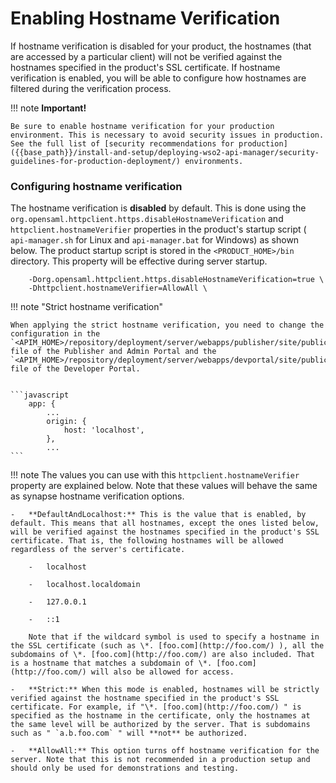 # Enabling Hostname Verification

If hostname verification is disabled for your product, the hostnames (that are accessed by a particular client) will not be verified against the hostnames specified in the product's SSL certificate. If hostname verification is enabled, you will be able to configure how hostnames are filtered during the verification process.

!!! note
    **Important!**
    
    Be sure to enable hostname verification for your production environment. This is necessary to avoid security issues in production. See the full list of [security recommendations for production]({{base_path}}/install-and-setup/deploying-wso2-api-manager/security-guidelines-for-production-deployment/) environments.

### Configuring hostname verification

The hostname verification is **disabled** by default. This is done using the `org.opensaml.httpclient.https.disableHostnameVerification` and `httpclient.hostnameVerifier` properties in the product's startup script ( `api-manager.sh` for Linux and `api-manager.bat` for Windows) as shown below. The product startup script is stored in the `<PRODUCT_HOME>/bin` directory. This property will be effective during server startup.

```  
    -Dorg.opensaml.httpclient.https.disableHostnameVerification=true \
    -Dhttpclient.hostnameVerifier=AllowAll \
```

!!! note "Strict hostname verification"

    When applying the strict hostname verification, you need to change the configuration in the `<APIM_HOME>/repository/deployment/server/webapps/publisher/site/public/conf/settings.json` file of the Publisher and Admin Portal and the `<APIM_HOME>/repository/deployment/server/webapps/devportal/site/public/theme/settings.json` file of the Developer Portal.


    ```javascript
        app: {
            ...
            origin: {
                host: 'localhost',
            },
            ...
    ```

!!! note
    The values you can use with this `httpclient.hostnameVerifier` property are explained below. Note that these values will behave the same as synapse hostname verification options.
    
    -   **DefaultAndLocalhost:** This is the value that is enabled, by default. This means that all hostnames, except the ones listed below, will be verified against the hostnames specified in the product's SSL certificate. That is, the following hostnames will be allowed regardless of the server's certificate.
    
        -   localhost
    
        -   localhost.localdomain
    
        -   127.0.0.1
    
        -   ::1
    
        Note that if the wildcard symbol is used to specify a hostname in the SSL certificate (such as \*. [foo.com](http://foo.com/) ), all the subdomains of \*. [foo.com](http://foo.com/) are also included. That is a hostname that matches a subdomain of \*. [foo.com](http://foo.com/) will also be allowed for access.
    
    -   **Strict:** When this mode is enabled, hostnames will be strictly verified against the hostname specified in the product's SSL certificate. For example, if "\*. [foo.com](http://foo.com/) " is specified as the hostname in the certificate, only the hostnames at the same level will be authorized by the server. That is subdomains such as " `a.b.foo.com` " will **not** be authorized.
    
    -   **AllowAll:** This option turns off hostname verification for the server. Note that this is not recommended in a production setup and should only be used for demonstrations and testing.


